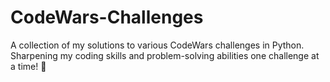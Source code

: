 # CodeWars-Challenges
A collection of my solutions to various CodeWars challenges in Python. Sharpening my coding skills and problem-solving abilities one challenge at a time! 🚀
